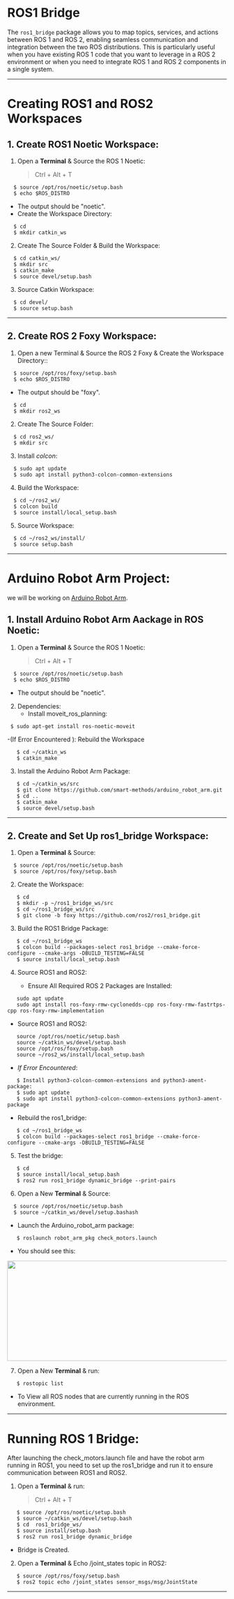 # ROS1 Bridge

The ``ros1_bridge`` package allows you to map topics, services, and actions between ROS 1 and ROS 2, enabling seamless communication and integration between the two ROS distributions. This is particularly useful when you have existing ROS 1 code that you want to leverage in a ROS 2 environment or when you need to integrate ROS 1 and ROS 2 components in a single system.


***

# Creating ROS1 and ROS2 Workspaces


## 1. Create ROS1 Noetic Workspace:
   
1. Open a **Terminal** & Source the ROS 1 Noetic: 
   > Ctrl + Alt + T
```
  $ source /opt/ros/noetic/setup.bash
  $ echo $ROS_DISTRO
```
  - The output should be "noetic".
  - Create the Workspace Directory:
```
  $ cd
  $ mkdir catkin_ws
```

2. Create The Source Folder & Build the Workspace:  

  ```
    $ cd catkin_ws/
    $ mkdir src
    $ catkin_make
    $ source devel/setup.bash
  ```

3. Source Catkin Workspace: 

 ```
   $ cd devel/
   $ source setup.bash 
  ```



***



## 2. Create ROS 2 Foxy Workspace:

1. Open a new Terminal & Source the ROS 2 Foxy & Create the Workspace Directory::
```
  $ source /opt/ros/foxy/setup.bash
  $ echo $ROS_DISTRO
```
  - The output should be "foxy".
   
```
  $ cd
  $ mkdir ros2_ws
```

2. Create The Source Folder:

  ```
    $ cd ros2_ws/
    $ mkdir src
  ```

3. Install _colcon_:

 ```
   $ sudo apt update
   $ sudo apt install python3-colcon-common-extensions
```

4. Build the Workspace: 

 ```
   $ cd ~/ros2_ws/
   $ colcon build
   $ source install/local_setup.bash
```

5. Source  Workspace: 

 ```
   $ cd ~/ros2_ws/install/
   $ source setup.bash  
  ```

***



# Arduino Robot Arm Project:
we will be working on [Arduino Robot Arm](https://github.com/smart-methods/arduino_robot_arm).

## 1. Install Arduino Robot Arm Aackage in ROS Noetic:


1. Open a **Terminal** & Source the ROS 1 Noetic: 
   > Ctrl + Alt + T
```
  $ source /opt/ros/noetic/setup.bash
  $ echo $ROS_DISTRO
```
  - The output should be "noetic".
    


2. Dependencies:
   - Install moveit_ros_planning:
```
 $ sudo apt-get install ros-noetic-moveit
```

-(If Error Encountered ): Rebuild the Workspace 

```
   $ cd ~/catkin_ws
   $ catkin_make
```


3. Install the Arduino Robot Arm Package:
```
   $ cd ~/catkin_ws/src
   $ git clone https://github.com/smart-methods/arduino_robot_arm.git
   $ cd ..
   $ catkin_make
   $ source devel/setup.bash
```



***


## 2. Create and Set Up ros1_bridge Workspace:

1. Open a **Terminal** & Source:
```
  $ source /opt/ros/noetic/setup.bash
  $ source /opt/ros/foxy/setup.bash
```
    
2. Create the Workspace:
```
   $ cd
   $ mkdir -p ~/ros1_bridge_ws/src
   $ cd ~/ros1_bridge_ws/src
   $ git clone -b foxy https://github.com/ros2/ros1_bridge.git
```
 

3.  Build the ROS1 Bridge Package:
```
   $ cd ~/ros1_bridge_ws
   $ colcon build --packages-select ros1_bridge --cmake-force-configure --cmake-args -DBUILD_TESTING=FALSE
   $ source install/local_setup.bash
```


4. Source ROS1 and ROS2:
   
   - Ensure All Required ROS 2 Packages are Installed:
```
   sudo apt update
   sudo apt install ros-foxy-rmw-cyclonedds-cpp ros-foxy-rmw-fastrtps-cpp ros-foxy-rmw-implementation
```

   - Source ROS1 and ROS2:
```
   source /opt/ros/noetic/setup.bash
   source ~/catkin_ws/devel/setup.bash
   source /opt/ros/foxy/setup.bash
   source ~/ros2_ws/install/local_setup.bash
```

   - _If Error Encountered_:
```
   $ Install python3-colcon-common-extensions and python3-ament-package:
   $ sudo apt update
   $ sudo apt install python3-colcon-common-extensions python3-ament-package
```

   - Rebuild the ros1_bridge:
```
   $ cd ~/ros1_bridge_ws
   $ colcon build --packages-select ros1_bridge --cmake-force-configure --cmake-args -DBUILD_TESTING=FALSE
```


5. Test the bridge:
```
   $ cd
   $ source install/local_setup.bash
   $ ros2 run ros1_bridge dynamic_bridge --print-pairs
```

6. Open a New **Terminal** & Source:
```
  $ source /opt/ros/noetic/setup.bash
  $ source ~/catkin_ws/devel/setup.bashash
```
   
   - Launch the Arduino_robot_arm package:
```
   $ roslaunch robot_arm_pkg check_motors.launch
```

   - You should see this:
 <img src="https://github.com/user-attachments/assets/b874fdaa-0ffe-4bb0-af24-a2bf2659360e" width="600" height="230">


7. Open a New **Terminal** & run:
```
   $ rostopic list
```
   - To View all ROS nodes that are currently running in the ROS environment.

     
***


# Running ROS 1 Bridge:

After launching the check_motors.launch file and have the robot arm running in ROS1, you need to set up the ros1_bridge and run it to ensure communication between ROS1 and ROS2.

1. Open a **Terminal** & run:
   > Ctrl + Alt + T
```
   $ source /opt/ros/noetic/setup.bash
   $ source ~/catkin_ws/devel/setup.bash
   $ cd  ros1_bridge_ws/
   $ source install/setup.bash
   $ ros2 run ros1_bridge dynamic_bridge
```
   - Bridge is Created.

2. Open a **Terminal** & Echo /joint_states topic in ROS2:
```
   $ source /opt/ros/foxy/setup.bash
   $ ros2 topic echo /joint_states sensor_msgs/msg/JointState
```

***

